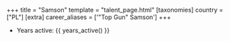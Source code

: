 +++
title = "Samson"
template = "talent_page.html"
[taxonomies]
country = ["PL"]
[extra]
career_aliases = ['"Top Gun" Samson']
+++

* Years active: {{ years_active() }}
